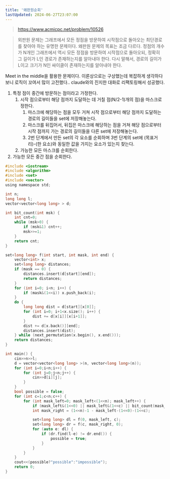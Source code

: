 ```yaml
---
title: '왜판원순회'
lastUpdated: 2024-06-27T23:07:00
---
```


> https://www.acmicpc.net/problem/10526

> 외판원 문제는 그래프에서 모든 정점을 방문하여 시작점으로 돌아오는 최단경로를 찾아야 하는 유명한 문제이다. 왜판원 문제의 목표는 조금 다르다. 정점의 개수가 N개인 그래프에서 역시 모든 정점을 방문하여 시작점으로 돌아오되, 정확히 그 길이가 L인 경로가 존재하는지를 알아내야 한다. 다시 말해서, 경로의 길이가 L이고 크기가 N인 싸이클이 존재하는지를 알아내야 한다.

Meet in the middle을 활용한 문제이다. 이론상으로는 구상했는데 복잡하게 생각하다보니 로직이 꼬여서 많이 고전했다.. claude와의 진지한 대화로 리팩토링해서 성공했다.

1. 특정 점이 중간에 방문하는 점이라고 가정한다.
   1. 시작 점으로부터 해당 점까지 도달하는 데 거칠 점(N/2-1)개의 점)을 마스크로 정한다.
      1. 마스크에 해당하는 점을 모두 거쳐 시작 점으로부터 해당 점까지 도달하는 경로의 길이들을 set에 저장해놓는다.
      2. 마스크를 뒤집어서, 뒤집은 마스크에 해당하는 점을 거쳐 해당 점으로부터 시작 점까지 가는 경로의 길이들을 다른 set에 저장해놓는다.
      3. 2번 단계에서 만든 set의 각 요소를 순회하며 3번 단계의 set에 (목표거리)-(한 요소)와 동일한 값을 가지는 요소가 있는지 찾는다. 
   2. 가능한 모든 마스크를 순회한다.
2. 가능한 모든 중간 점을 순회한다.

```c
#include <iostream>
#include <algorithm>
#include <set>
#include <vector>
using namespace std;

int n;
long long l;
vector<vector<long long> > d;

int bit_count(int msk) {
    int cnt=0;
    while (msk>0) {
        if (msk&1) cnt++;
        msk>>=1;
    }
    return cnt;
}

set<long long> f(int start, int mask, int end) {
    vector<int> x;
    set<long long> distances;
    if (mask == 0) {
        distances.insert(d[start][end]);
        return distances;
    }
    for (int i=0; i<n; i++) {
        if (mask&(1<<i)) x.push_back(i);
    }
    do {
        long long dist = d[start][x[0]];
        for (int i=0; i+1<x.size(); i++) {
            dist += d[x[i]][x[i+1]];
        }
        dist += d[x.back()][end];
        distances.insert(dist);
    } while (next_permutation(x.begin(), x.end()));
    return distances;
}

int main() {
    cin>>n>>l;
    d = vector<vector<long long> >(n, vector<long long>(n));
    for (int i=0;i<n;i++) {
        for (int j=0;j<n;j++) {
            cin>>d[i][j];
        }
    }
    bool possible = false;
    for (int c=1;c<n;c++) {
        for (int mask_left=0; mask_left<(1<<n); mask_left++) {
            if (mask_left&(1<<0) || mask_left&(1<<c) || bit_count(mask_left)!=(n-2)/2) continue;
            int mask_right = (1<<n)-1 - mask_left-(1<<0)-(1<<c);

            set<long long> dl = f(0, mask_left, c);
            set<long long> dr = f(c, mask_right, 0);
            for (auto e: dl) {
                if (dr.find(l-e) != dr.end()) {
                    possible = true;
                }
            }
        }
    }
    cout<<(possible?"possible":"impossible");
    return 0;
}
```